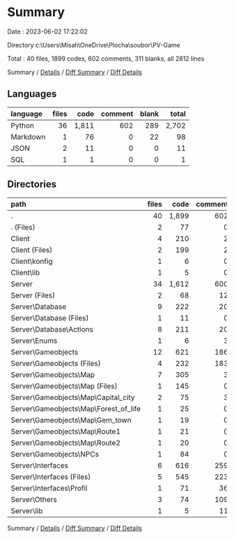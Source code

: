 # Summary

Date : 2023-06-02 17:22:02

Directory c:\\Users\\Misah\\OneDrive\\Plocha\\soubor\\PV-Game

Total : 40 files,  1899 codes, 602 comments, 311 blanks, all 2812 lines

Summary / [Details](details.md) / [Diff Summary](diff.md) / [Diff Details](diff-details.md)

## Languages
| language | files | code | comment | blank | total |
| :--- | ---: | ---: | ---: | ---: | ---: |
| Python | 36 | 1,811 | 602 | 289 | 2,702 |
| Markdown | 1 | 76 | 0 | 22 | 98 |
| JSON | 2 | 11 | 0 | 0 | 11 |
| SQL | 1 | 1 | 0 | 0 | 1 |

## Directories
| path | files | code | comment | blank | total |
| :--- | ---: | ---: | ---: | ---: | ---: |
| . | 40 | 1,899 | 602 | 311 | 2,812 |
| . (Files) | 2 | 77 | 0 | 22 | 99 |
| Client | 4 | 210 | 2 | 22 | 234 |
| Client (Files) | 2 | 199 | 2 | 21 | 222 |
| Client\\konfig | 1 | 6 | 0 | 0 | 6 |
| Client\\lib | 1 | 5 | 0 | 1 | 6 |
| Server | 34 | 1,612 | 600 | 267 | 2,479 |
| Server (Files) | 2 | 68 | 12 | 10 | 90 |
| Server\\Database | 9 | 222 | 20 | 30 | 272 |
| Server\\Database (Files) | 1 | 11 | 0 | 2 | 13 |
| Server\\Database\\Actions | 8 | 211 | 20 | 28 | 259 |
| Server\\Enums | 1 | 6 | 3 | 2 | 11 |
| Server\\Gameobjects | 12 | 621 | 186 | 108 | 915 |
| Server\\Gameobjects (Files) | 4 | 232 | 183 | 41 | 456 |
| Server\\Gameobjects\\Map | 7 | 305 | 3 | 55 | 363 |
| Server\\Gameobjects\\Map (Files) | 1 | 145 | 0 | 31 | 176 |
| Server\\Gameobjects\\Map\\Capital_city | 2 | 75 | 3 | 14 | 92 |
| Server\\Gameobjects\\Map\\Forest_of_life | 1 | 25 | 0 | 3 | 28 |
| Server\\Gameobjects\\Map\\Gem_town | 1 | 19 | 0 | 2 | 21 |
| Server\\Gameobjects\\Map\\Route1 | 1 | 21 | 0 | 3 | 24 |
| Server\\Gameobjects\\Map\\Route2 | 1 | 20 | 0 | 2 | 22 |
| Server\\Gameobjects\\NPCs | 1 | 84 | 0 | 12 | 96 |
| Server\\Interfaces | 6 | 616 | 259 | 101 | 976 |
| Server\\Interfaces (Files) | 5 | 545 | 223 | 86 | 854 |
| Server\\Interfaces\\Profil | 1 | 71 | 36 | 15 | 122 |
| Server\\Others | 3 | 74 | 109 | 15 | 198 |
| Server\\lib | 1 | 5 | 11 | 1 | 17 |

Summary / [Details](details.md) / [Diff Summary](diff.md) / [Diff Details](diff-details.md)